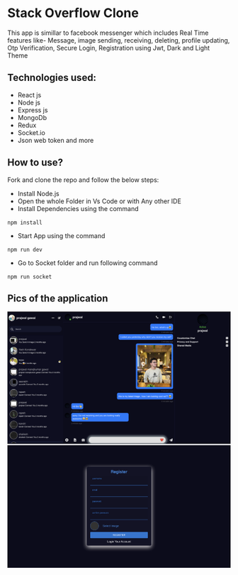 # Stack Overflow Clone

This app is simillar to facebook messenger which includes Real Time features like- Message, image sending, receiving, deleting, profile updating, Otp Verification, Secure Login, Registration using Jwt, Dark and Light Theme

## Technologies used:

- React js
- Node js
- Express js
- MongoDb
- Redux
- Socket.io
- Json web token and more

## How to use?

Fork and clone the repo and follow the below steps:

- Install Node.js
- Open the whole Folder in Vs Code or with Any other IDE
- Install Dependencies using the command

```
npm install
```

- Start App using the command

```
npm run dev
```

- Go to Socket folder and run following command

```
npm run socket
```

## Pics of the application

<img src="./frontend/public/image/messenger.webp">
<img src="./frontend/public/image/registration_messenger.png">

